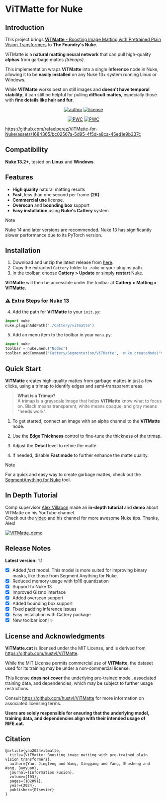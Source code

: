 # ViTMatte for Nuke 

## Introduction

This project brings [**ViTMatte** - Boosting Image Matting with Pretrained Plain Vision Transformers](https://img.shields.io/badge/arxiv-paper-orange) to **The Foundry's Nuke**.

ViTMatte is a **natural matting neural network** that can pull high-quality **alphas** from garbage mattes *(trimaps)*. 

This implementation wraps **ViTMatte** into a single **Inference** node in Nuke, allowing it to be **easily installed** on any Nuke 13+ system running Linux or Windows.  

While **ViTMatte** works best on still images and **doesn't have temporal stability**, it can still be helpful for pulling **difficult mattes**, especially those with **fine details like hair and fur**.

<div align="center">

[![author](https://img.shields.io/badge/by:_Rafael_Silva-red?logo=linkedin&logoColor=white)](https://www.linkedin.com/in/rafael-silva-ba166513/)
[![license](https://img.shields.io/badge/license-MIT-blue)](LICENSE)

[![PWC](https://img.shields.io/endpoint.svg?url=https://paperswithcode.com/badge/vitmatte-boosting-image-matting-with/image-matting-on-composition-1k-1)](https://paperswithcode.com/sota/image-matting-on-composition-1k-1?p=vitmatte-boosting-image-matting-with)
[![PWC](https://img.shields.io/endpoint.svg?url=https://paperswithcode.com/badge/vitmatte-boosting-image-matting-with/image-matting-on-distinctions-646)](https://paperswithcode.com/sota/image-matting-on-distinctions-646?p=vitmatte-boosting-image-matting-with)

</div>

https://github.com/rafaelperez/ViTMatte-for-Nuke/assets/1684365/bc02567a-5d95-4f5d-a8ca-45ed1e9b337c

## Compatibility

**Nuke 13.2+**, tested on **Linux** and **Windows**.

## Features

- **High quality** natural matting results
- **Fast**, less than one second per frame **(2K)**.
- **Commercial use** license.
- **Overscan** and **bounding box** support
- **Easy installation** using **Nuke's Cattery** system

> [!NOTE]
> Nuke 14 and later versions are recommended. Nuke 13 has significantly slower performance due to its PyTorch version.

## Installation

1. Download and unzip the latest release from [here](https://github.com/rafaelperez/ViTMatte-for-Nuke/releases).
2. Copy the extracted `Cattery` folder to `.nuke` or your plugins path.
3. In the toolbar, choose **Cattery > Update** or simply **restart** Nuke.

**ViTMatte** will then be accessible under the toolbar at **Cattery > Matting > ViTMatte**.

### ⚠️ Extra Steps for Nuke 13

4. Add the path for **ViTMatte** to your `init.py`:
``` py
import nuke
nuke.pluginAddPath('./Cattery/vitmatte')
```

5. Add an menu item to the toolbar in your `menu.py`:

``` py
import nuke
toolbar = nuke.menu("Nodes")
toolbar.addCommand('Cattery/Segmentation/ViTMatte', 'nuke.createNode("vitmatte")', icon="vitmatte.png")
```
## Quick Start

**ViTMatte** creates high-quality mattes from garbage mattes in just a few clicks, using a trimap to identify edges and semi-transparent areas.

> **What is a Trimap?**  
> A trimap is a grayscale image that helps **ViTMatte** know what to focus on. Black means transparent, white means opaque, and gray means "needs work".

1. To get started, connect an image with an alpha channel to the **ViTMatte** node.

2. Use the **Edge Thickness** control to fine-tune the thickness of the trimap.

3. Adjust the **Detail** level to refine the matte.

4. If needed, disable **Fast mode** to further enhance the matte quality.

> [!NOTE]
> For a quick and easy way to create garbage mattes, check out the [SegmentAnything for Nuke](https://github.com/rafaelperez/Segment-Anything-for-Nuke) tool.


## In Depth Tutorial

Comp supervisor [Alex Villabon](https://www.linkedin.com/in/avillabon/) made an **in-depth tutorial** and **demo** about VITMatte on his YouTube channel.  
Check out the [video](https://www.youtube.com/watch?v=w9sZdtiwuFE) and his channel for more awesome Nuke tips. Thanks, Alex!

[![VITMatte_demo](https://github.com/user-attachments/assets/7e729c61-7ce3-44f8-8e15-2e9465aac211)](https://www.youtube.com/watch?v=w9sZdtiwuFE
)

## Release Notes

**Latest version:** 1.1

- [x] Added *fast* model. This model is more suited for improving binary masks, like those from Segment Anything for Nuke.
- [x] Reduced memory usage with fp16 quantization
- [x] Support to Nuke 13
- [x] Improved Gizmo interface
- [x] Added overscan support
- [x] Added bounding box support
- [x] Fixed padding inference issues
- [x] Easy installation with Cattery package
- [x] New toolbar icon! ✨

## License and Acknowledgments

**ViTMatte.cat** is licensed under the MIT License, and is derived from https://github.com/hustvl/ViTMatte.

While the MIT License permits commercial use of **ViTMatte**, the dataset used for its training may be under a non-commercial license.

This license **does not cover** the underlying pre-trained model, associated training data, and dependencies, which may be subject to further usage restrictions.

Consult https://github.com/hustvl/ViTMatte for more information on associated licensing terms.

**Users are solely responsible for ensuring that the underlying model, training data, and dependencies align with their intended usage of RIFE.cat.**

## Citation

```
@article{yao2024vitmatte,
  title={ViTMatte: Boosting image matting with pre-trained plain vision transformers},
  author={Yao, Jingfeng and Wang, Xinggang and Yang, Shusheng and Wang, Baoyuan},
  journal={Information Fusion},
  volume={103},
  pages={102091},
  year={2024},
  publisher={Elsevier}
}
```
